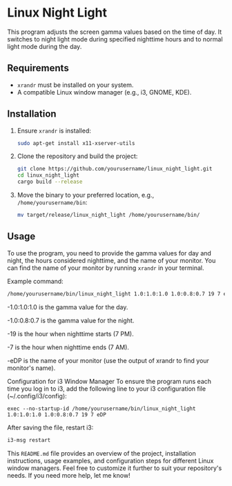 # Linux Night Light

This program adjusts the screen gamma values based on the time of day. It switches to night light mode during specified nighttime hours and to normal light mode during the day.

## Requirements

- `xrandr` must be installed on your system.
- A compatible Linux window manager (e.g., i3, GNOME, KDE).

## Installation

1. Ensure `xrandr` is installed:
    ```sh
    sudo apt-get install x11-xserver-utils
    ```

2. Clone the repository and build the project:
    ```sh
    git clone https://github.com/yourusername/linux_night_light.git
    cd linux_night_light
    cargo build --release
    ```

3. Move the binary to your preferred location, e.g., `/home/yourusername/bin`:
    ```sh
    mv target/release/linux_night_light /home/yourusername/bin/
    ```

## Usage

To use the program, you need to provide the gamma values for day and night, the hours considered nighttime, and the name of your monitor. You can find the name of your monitor by running `xrandr` in your terminal.

Example command:
```sh
/home/yourusername/bin/linux_night_light 1.0:1.0:1.0 1.0:0.8:0.7 19 7 eDP
```

-1.0:1.0:1.0 is the gamma value for the day.

-1.0:0.8:0.7 is the gamma value for the night.

-19 is the hour when nighttime starts (7 PM).

-7 is the hour when nighttime ends (7 AM).

-eDP is the name of your monitor (use the output of xrandr to find your monitor's name).

Configuration for i3 Window Manager
To ensure the program runs each time you log in to i3, add the following line to your i3 configuration file (~/.config/i3/config):

```
exec --no-startup-id /home/yourusername/bin/linux_night_light 1.0:1.0:1.0 1.0:0.8:0.7 19 7 eDP
```
After saving the file, restart i3:
```sh
i3-msg restart
````


This `README.md` file provides an overview of the project, installation instructions, usage examples, and configuration steps for different Linux window managers. Feel free to customize it further to suit your repository's needs. If you need more help, let me know!
